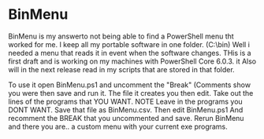 # BinMenu

BinMenu is my answerto not being able to find a PowerShell menu tht worked for me. I keep all my portable software in one folder. (C:\bin) Well i needed a menu that reads it in event when the software changes. THis is a first draft and is working on my machines with PowerShell Core 6.0.3. it Also will in the next release read in my scripts that are stored in that folder.


To use it open BinMenu.ps1 and uncomment the "Break" (Comments show you were then save and run it. The file it creates you then edit. Take out the lines of the programs that YOU WANT. NOTE Leave in the programs you DONT WANT. Save that file as BinMenu.csv.
Then edit BinMenu.ps1 And recomment the BREAK that you uncommented and save. Rerun BinMenu and there you are.. a custom menu with your current exe programs.

